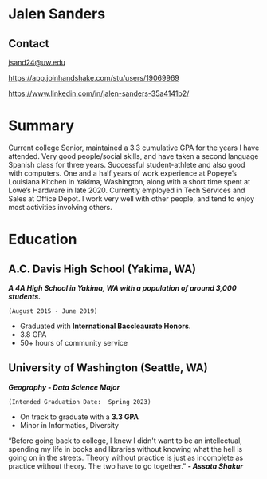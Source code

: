 # Jalen Sanders

## Contact

jsand24@uw.edu

https://app.joinhandshake.com/stu/users/19069969

https://www.linkedin.com/in/jalen-sanders-35a4141b2/

# Summary

Current college Senior, maintained a 3.3 cumulative GPA for the years I have attended. Very good people/social skills, and have taken a second language Spanish class for three years. Successful student-athlete and also good with computers. One and a half years of work experience at Popeye’s Louisiana Kitchen in Yakima, Washington, along with a short time spent at Lowe’s Hardware in late 2020. Currently employed in Tech Services and Sales at Office Depot. I work very well with other people, and tend to enjoy most activities involving others.


# Education

## A.C. Davis High School   (Yakima, WA)

***A 4A High School in Yakima, WA with a population of around 3,000 students.***

    (August 2015 - June 2019)

- Graduated with **International Baccleaurate Honors**.
- 3.8 GPA
- 50+ hours of community service

## University of Washington    (Seattle, WA)

***Geography - Data Science Major***

    (Intended Graduation Date:  Spring 2023)

- On track to graduate with a **3.3 GPA**
- Minor in Informatics, Diversity

“Before going back to college, I knew I didn't want to be an intellectual, spending my life in books and libraries without knowing what the hell is going on in the streets. Theory without practice is just as incomplete as practice without theory. The two have to go together.”
    ***- Assata Shakur***

[A.C. Davis High School]: https://www.ysd7.org/davis
[University of Washington]: https://www.washington.edu/